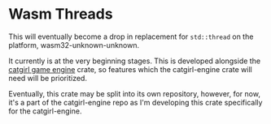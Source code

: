 # Wasm Threads

This will eventually become a drop in replacement for `std::thread` on the platform, wasm32-unknown-unknown.

It currently is at the very beginning stages. This is developed alongside the [catgirl game engine](https://crates.io/crates/catgirl-engine) crate, so features which the catgirl-engine crate will need will be prioritized.

Eventually, this crate may be split into its own repository, however, for now, it's a part of the catgirl-engine repo as I'm developing this crate specifically for the catgirl-engine.